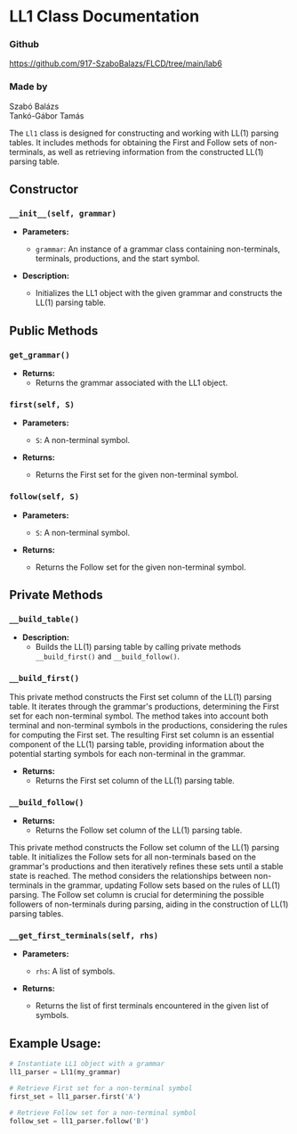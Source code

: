 # LL1 Class Documentation

### Github
https://github.com/917-SzaboBalazs/FLCD/tree/main/lab6

### Made by
Szabó Balázs <br>
Tankó-Gábor Tamás

The `Ll1` class is designed for constructing and working with LL(1) parsing tables. It includes methods for obtaining the First and Follow sets of non-terminals, as well as retrieving information from the constructed LL(1) parsing table.

## Constructor

### `__init__(self, grammar)`

- **Parameters:**
  - `grammar`: An instance of a grammar class containing non-terminals, terminals, productions, and the start symbol.

- **Description:**
  - Initializes the LL1 object with the given grammar and constructs the LL(1) parsing table.

## Public Methods

### `get_grammar()`

- **Returns:**
  - Returns the grammar associated with the LL1 object.

### `first(self, S)`

- **Parameters:**
  - `S`: A non-terminal symbol.

- **Returns:**
  - Returns the First set for the given non-terminal symbol.

### `follow(self, S)`

- **Parameters:**
  - `S`: A non-terminal symbol.

- **Returns:**
  - Returns the Follow set for the given non-terminal symbol.

## Private Methods

### `__build_table()`

- **Description:**
  - Builds the LL(1) parsing table by calling private methods `__build_first()` and `__build_follow()`.

### `__build_first()`

This private method constructs the First set column of the LL(1) parsing table. It iterates through the grammar's productions, determining the First set for each non-terminal symbol. The method takes into account both terminal and non-terminal symbols in the productions, considering the rules for computing the First set. The resulting First set column is an essential component of the LL(1) parsing table, providing information about the potential starting symbols for each non-terminal in the grammar.    

- **Returns:**
  - Returns the First set column of the LL(1) parsing table.

### `__build_follow()`

- **Returns:**
  - Returns the Follow set column of the LL(1) parsing table.

This private method constructs the Follow set column of the LL(1) parsing table. It initializes the Follow sets for all non-terminals based on the grammar's productions and then iteratively refines these sets until a stable state is reached. The method considers the relationships between non-terminals in the grammar, updating Follow sets based on the rules of LL(1) parsing. The Follow set column is crucial for determining the possible followers of non-terminals during parsing, aiding in the construction of LL(1) parsing tables.

### `__get_first_terminals(self, rhs)`

- **Parameters:**
  - `rhs`: A list of symbols.

- **Returns:**
  - Returns the list of first terminals encountered in the given list of symbols.

## Example Usage:

```python
# Instantiate LL1 object with a grammar
ll1_parser = Ll1(my_grammar)

# Retrieve First set for a non-terminal symbol
first_set = ll1_parser.first('A')

# Retrieve Follow set for a non-terminal symbol
follow_set = ll1_parser.follow('B')
